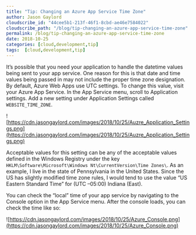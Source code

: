```yaml
---
title: "Tip: Changing an Azure App Service Time Zone"
author: Jason Gaylord
cloudscribe_id: "44cee5b1-213f-46f1-8cbd-ae46e7584022"
cloudscribe_path: "/blog/tip-changing-an-azure-app-service-time-zone"
permalink: /blog/tip-changing-an-azure-app-service-time-zone
date: 2018-10-25
categories: [cloud,development,tip]
tags:  [cloud,development,tip]
---
```


It’s possible that you need your application to handle the datetime values being sent to your app service. One reason for this is that date and time values being passed in may not include the proper time zone designation. By default, Azure Web Apps use UTC settings. To change this value, visit your Azure App Service. In the App Service menu, scroll to Application settings. Add a new setting under Application Settings called `WEBSITE_TIME_ZONE`. 

![https://cdn.jasongaylord.com/images/2018/10/25/Auzre_Application_Settings.png](https://cdn.jasongaylord.com/images/2018/10/25/Auzre_Application_Settings.png)

Acceptable values for this setting can be any of the acceptable values defined in the Windows Registry under the key `HKLM\Software\Microsoft\Windows Nt\CurrentVersion\Time Zones\`. As an example, I live in the state of Pennsylvania in the United States. Since the US has slightly modified time zone rules, I would tend to use the value “US Eastern Standard Time” for (UTC –05:00) Indiana (East).

You can check the “local” time of your app service by navigating to the Console option in the App Service menu. After the console loads, you can check the time like so:

![https://cdn.jasongaylord.com/images/2018/10/25/Azure_Console.png](https://cdn.jasongaylord.com/images/2018/10/25/Azure_Console.png)